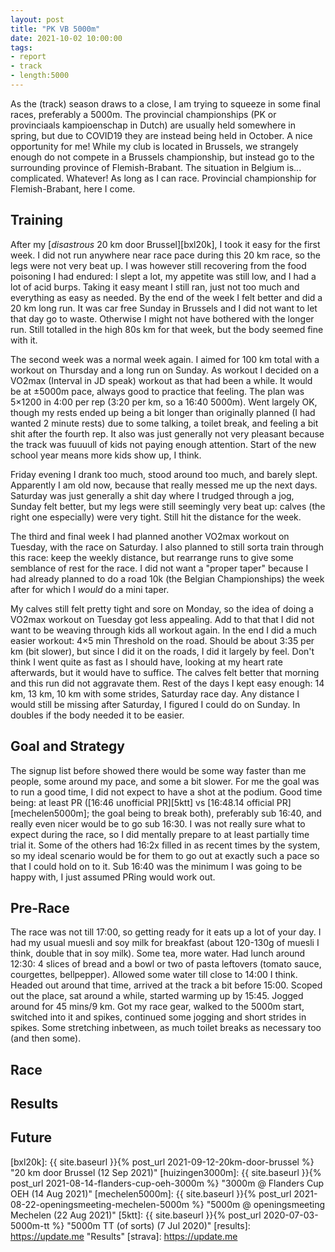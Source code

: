 ```yaml
---
layout: post
title: "PK VB 5000m"
date: 2021-10-02 10:00:00
tags:
- report
- track
- length:5000
---
```


As the (track) season draws to a close, I am trying to squeeze in some final
races, preferably a 5000m. The provincial championships (PK or provinciaals
kampioenschap in Dutch) are usually held somewhere in spring, but due to
COVID19 they are instead being held in October. A nice opportunity for me!
While my club is located in Brussels, we strangely enough do not compete in a
Brussels championship, but instead go to the surrounding province of
Flemish-Brabant. The situation in Belgium is... complicated. Whatever! As long
as I can race. Provincial championship for Flemish-Brabant, here I come.

## Training

After my [_disastrous_ 20 km door Brussel][bxl20k], I took it easy for the
first week. I did not run anywhere near race pace during this 20 km race, so
the legs were not very beat up. I was however still recovering from the food
poisoning I had endured: I slept a lot, my appetite was still low, and I had a
lot of acid burps. Taking it easy meant I still ran, just not too much and
everything as easy as needed. By the end of the week I felt better and did a 20
km long run.  It was car free Sunday in Brussels and I did not want to let that
day go to waste. Otherwise I might not have bothered with the longer run. Still
totalled in the high 80s km for that week, but the body seemed fine with it.

The second week was a normal week again. I aimed for 100 km total with a
workout on Thursday and a long run on Sunday. As workout I decided on a VO2max
(Interval in JD speak) workout as that had been a while. It would be at ±5000m
pace, always good to practice that feeling. The plan was 5×1200 in 4:00 per rep
(3:20 per km, so a 16:40 5000m). Went largely OK, though my rests ended up
being a bit longer than originally planned (I had wanted 2 minute rests) due to
some talking, a toilet break, and feeling a bit shit after the fourth rep. It
also was just generally not very pleasant because the track was fuuuull of kids
not paying enough attention. Start of the new school year means more kids show
up, I think.

Friday evening I drank too much, stood around too much, and barely slept.
Apparently I am old now, because that really messed me up the next days.
Saturday was just generally a shit day where I trudged through a jog, Sunday
felt better, but my legs were still seemingly very beat up: calves (the right
one especially) were very tight. Still hit the distance for the week.

The third and final week I had planned another VO2max workout on Tuesday, with
the race on Saturday. I also planned to still sorta train through this race:
keep the weekly distance, but rearrange runs to give some semblance of rest for
the race. I did not want a "proper taper" because I had already planned to do a
road 10k (the Belgian Championships) the week after for which I _would_ do a
mini taper.

My calves still felt pretty tight and sore on Monday, so the idea of doing a
VO2max workout on Tuesday got less appealing. Add to that that I did not want
to be weaving through kids all workout again. In the end I did a much easier
workout: 4×5 min Threshold on the road. Should be about 3:35 per km (bit
slower), but since I did it on the roads, I did it largely by feel. Don't think
I went quite as fast as I should have, looking at my heart rate afterwards, but
it would have to suffice.  The calves felt better that morning and this run did
not aggravate them. Rest of the days I kept easy enough: 14 km, 13 km, 10 km
with some strides, Saturday race day. Any distance I would still be missing
after Saturday, I figured I could do on Sunday. In doubles if the body needed
it to be easier.

## Goal and Strategy

The signup list before showed there would be some way faster than me people,
some around my pace, and some a bit slower. For me the goal was to run a good
time, I did not expect to have a shot at the podium. Good time being: at least
PR ([16:46 unofficial PR][5ktt] vs [16:48.14 official PR][mechelen5000m]; the
goal being to break both), preferably sub 16:40, and really even nicer would be
to go sub 16:30. I was not really sure what to expect during the race, so I did
mentally prepare to at least partially time trial it. Some of the others had
16:2x filled in as recent times by the system, so my ideal scenario would be
for them to go out at exactly such a pace so that I could hold on to it. Sub
16:40 was the minimum I was going to be happy with, I just assumed PRing would
work out.

## Pre-Race

The race was not till 17:00, so getting ready for it eats up a lot of your day.
I had my usual muesli and soy milk for breakfast (about 120-130g of muesli I
think, double that in soy milk). Some tea, more water. Had lunch around 12:30:
4 slices of bread and a bowl or two of pasta leftovers (tomato sauce,
courgettes, bellpepper). Allowed some water till close to 14:00 I think. Headed
out around that time, arrived at the track a bit before 15:00. Scoped out the
place, sat around a while, started warming up by 15:45. Jogged around for 45
mins/9 km. Got my race gear, walked to the 5000m start, switched into it and
spikes, continued some jogging and short strides in spikes. Some stretching
inbetween, as much toilet breaks as necessary too (and then some).

## Race

## Results

## Future

[bxl20k]: {{ site.baseurl }}{% post_url 2021-09-12-20km-door-brussel %} "20 km door Brussel (12 Sep 2021)"
[huizingen3000m]: {{ site.baseurl }}{% post_url 2021-08-14-flanders-cup-oeh-3000m %} "3000m @ Flanders Cup OEH (14 Aug 2021)"
[mechelen5000m]: {{ site.baseurl }}{% post_url 2021-08-22-openingsmeeting-mechelen-5000m %} "5000m @ openingsmeeting Mechelen (22 Aug 2021)"
[5ktt]: {{ site.baseurl }}{% post_url 2020-07-03-5000m-tt %} "5000m TT (of sorts) (7 Jul 2020)"
[results]: https://update.me "Results"
[strava]: https://update.me
